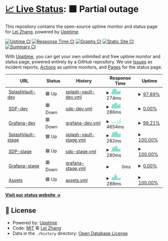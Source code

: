 # [📈 Live Status](https://lei-splashtop.github.io/sep-uptime): <!--live status--> **🟧 Partial outage**

This repository contains the open-source uptime monitor and status page for [Lei Zhang](https://lei-splashtop.github.io/sep-uptime), powered by [Upptime](https://github.com/upptime/upptime).

[![Uptime CI](https://github.com/lei-splashtop/sep-uptime/workflows/Uptime%20CI/badge.svg)](https://github.com/lei-splashtop/sep-uptime/actions?query=workflow%3A%22Uptime+CI%22)
[![Response Time CI](https://github.com/lei-splashtop/sep-uptime/workflows/Response%20Time%20CI/badge.svg)](https://github.com/lei-splashtop/sep-uptime/actions?query=workflow%3A%22Response+Time+CI%22)
[![Graphs CI](https://github.com/lei-splashtop/sep-uptime/workflows/Graphs%20CI/badge.svg)](https://github.com/lei-splashtop/sep-uptime/actions?query=workflow%3A%22Graphs+CI%22)
[![Static Site CI](https://github.com/lei-splashtop/sep-uptime/workflows/Static%20Site%20CI/badge.svg)](https://github.com/lei-splashtop/sep-uptime/actions?query=workflow%3A%22Static+Site+CI%22)
[![Summary CI](https://github.com/lei-splashtop/sep-uptime/workflows/Summary%20CI/badge.svg)](https://github.com/lei-splashtop/sep-uptime/actions?query=workflow%3A%22Summary+CI%22)

With [Upptime](https://upptime.js.org), you can get your own unlimited and free uptime monitor and status page, powered entirely by a GitHub repository. We use [Issues](https://github.com/lei-splashtop/sep-uptime/issues) as incident reports, [Actions](https://github.com/lei-splashtop/sep-uptime/actions) as uptime monitors, and [Pages](https://lei-splashtop.github.io/sep-uptime) for the status page.

<!--start: status pages-->
<!-- This summary is generated by Upptime (https://github.com/upptime/upptime) -->
<!-- Do not edit this manually, your changes will be overwritten -->
<!-- prettier-ignore -->
| URL | Status | History | Response Time | Uptime |
| --- | ------ | ------- | ------------- | ------ |
| <img alt="" src="https://favicons.githubusercontent.com/dev.pwm.splashshield.ai" height="13"> [SplashVault-dev](https://dev.pwm.splashshield.ai/#!/) | 🟩 Up | [splash-vault-dev.yml](https://github.com/lei-splashtop/sep-uptime/commits/HEAD/history/splash-vault-dev.yml) | <details><summary><img alt="Response time graph" src="./graphs/splash-vault-dev/response-time-week.png" height="20"> 274ms</summary><br><a href="https://sep-uptime.splashshield.ai/history/splash-vault-dev"><img alt="Response time 302" src="https://img.shields.io/endpoint?url=https%3A%2F%2Fraw.githubusercontent.com%2Flei-splashtop%2Fsep-uptime%2FHEAD%2Fapi%2Fsplash-vault-dev%2Fresponse-time.json"></a><br><a href="https://sep-uptime.splashshield.ai/history/splash-vault-dev"><img alt="24-hour response time 273" src="https://img.shields.io/endpoint?url=https%3A%2F%2Fraw.githubusercontent.com%2Flei-splashtop%2Fsep-uptime%2FHEAD%2Fapi%2Fsplash-vault-dev%2Fresponse-time-day.json"></a><br><a href="https://sep-uptime.splashshield.ai/history/splash-vault-dev"><img alt="7-day response time 274" src="https://img.shields.io/endpoint?url=https%3A%2F%2Fraw.githubusercontent.com%2Flei-splashtop%2Fsep-uptime%2FHEAD%2Fapi%2Fsplash-vault-dev%2Fresponse-time-week.json"></a><br><a href="https://sep-uptime.splashshield.ai/history/splash-vault-dev"><img alt="30-day response time 274" src="https://img.shields.io/endpoint?url=https%3A%2F%2Fraw.githubusercontent.com%2Flei-splashtop%2Fsep-uptime%2FHEAD%2Fapi%2Fsplash-vault-dev%2Fresponse-time-month.json"></a><br><a href="https://sep-uptime.splashshield.ai/history/splash-vault-dev"><img alt="1-year response time 302" src="https://img.shields.io/endpoint?url=https%3A%2F%2Fraw.githubusercontent.com%2Flei-splashtop%2Fsep-uptime%2FHEAD%2Fapi%2Fsplash-vault-dev%2Fresponse-time-year.json"></a></details> | <details><summary><a href="https://sep-uptime.splashshield.ai/history/splash-vault-dev">97.69%</a></summary><a href="https://sep-uptime.splashshield.ai/history/splash-vault-dev"><img alt="All-time uptime 99.87%" src="https://img.shields.io/endpoint?url=https%3A%2F%2Fraw.githubusercontent.com%2Flei-splashtop%2Fsep-uptime%2FHEAD%2Fapi%2Fsplash-vault-dev%2Fuptime.json"></a><br><a href="https://sep-uptime.splashshield.ai/history/splash-vault-dev"><img alt="24-hour uptime 100.00%" src="https://img.shields.io/endpoint?url=https%3A%2F%2Fraw.githubusercontent.com%2Flei-splashtop%2Fsep-uptime%2FHEAD%2Fapi%2Fsplash-vault-dev%2Fuptime-day.json"></a><br><a href="https://sep-uptime.splashshield.ai/history/splash-vault-dev"><img alt="7-day uptime 97.69%" src="https://img.shields.io/endpoint?url=https%3A%2F%2Fraw.githubusercontent.com%2Flei-splashtop%2Fsep-uptime%2FHEAD%2Fapi%2Fsplash-vault-dev%2Fuptime-week.json"></a><br><a href="https://sep-uptime.splashshield.ai/history/splash-vault-dev"><img alt="30-day uptime 99.47%" src="https://img.shields.io/endpoint?url=https%3A%2F%2Fraw.githubusercontent.com%2Flei-splashtop%2Fsep-uptime%2FHEAD%2Fapi%2Fsplash-vault-dev%2Fuptime-month.json"></a><br><a href="https://sep-uptime.splashshield.ai/history/splash-vault-dev"><img alt="1-year uptime 99.87%" src="https://img.shields.io/endpoint?url=https%3A%2F%2Fraw.githubusercontent.com%2Flei-splashtop%2Fsep-uptime%2FHEAD%2Fapi%2Fsplash-vault-dev%2Fuptime-year.json"></a></details>
| <img alt="" src="https://favicons.githubusercontent.com/dev-spd-cluster.splashshield.ai" height="13"> [SDP-dev](https://dev-spd-cluster.splashshield.ai/login) | 🟥 Down | [sdp-dev.yml](https://github.com/lei-splashtop/sep-uptime/commits/HEAD/history/sdp-dev.yml) | <details><summary><img alt="Response time graph" src="./graphs/sdp-dev/response-time-week.png" height="20"> 286ms</summary><br><a href="https://sep-uptime.splashshield.ai/history/sdp-dev"><img alt="Response time 456" src="https://img.shields.io/endpoint?url=https%3A%2F%2Fraw.githubusercontent.com%2Flei-splashtop%2Fsep-uptime%2FHEAD%2Fapi%2Fsdp-dev%2Fresponse-time.json"></a><br><a href="https://sep-uptime.splashshield.ai/history/sdp-dev"><img alt="24-hour response time 251" src="https://img.shields.io/endpoint?url=https%3A%2F%2Fraw.githubusercontent.com%2Flei-splashtop%2Fsep-uptime%2FHEAD%2Fapi%2Fsdp-dev%2Fresponse-time-day.json"></a><br><a href="https://sep-uptime.splashshield.ai/history/sdp-dev"><img alt="7-day response time 286" src="https://img.shields.io/endpoint?url=https%3A%2F%2Fraw.githubusercontent.com%2Flei-splashtop%2Fsep-uptime%2FHEAD%2Fapi%2Fsdp-dev%2Fresponse-time-week.json"></a><br><a href="https://sep-uptime.splashshield.ai/history/sdp-dev"><img alt="30-day response time 280" src="https://img.shields.io/endpoint?url=https%3A%2F%2Fraw.githubusercontent.com%2Flei-splashtop%2Fsep-uptime%2FHEAD%2Fapi%2Fsdp-dev%2Fresponse-time-month.json"></a><br><a href="https://sep-uptime.splashshield.ai/history/sdp-dev"><img alt="1-year response time 456" src="https://img.shields.io/endpoint?url=https%3A%2F%2Fraw.githubusercontent.com%2Flei-splashtop%2Fsep-uptime%2FHEAD%2Fapi%2Fsdp-dev%2Fresponse-time-year.json"></a></details> | <details><summary><a href="https://sep-uptime.splashshield.ai/history/sdp-dev">0.00%</a></summary><a href="https://sep-uptime.splashshield.ai/history/sdp-dev"><img alt="All-time uptime 86.97%" src="https://img.shields.io/endpoint?url=https%3A%2F%2Fraw.githubusercontent.com%2Flei-splashtop%2Fsep-uptime%2FHEAD%2Fapi%2Fsdp-dev%2Fuptime.json"></a><br><a href="https://sep-uptime.splashshield.ai/history/sdp-dev"><img alt="24-hour uptime 0.00%" src="https://img.shields.io/endpoint?url=https%3A%2F%2Fraw.githubusercontent.com%2Flei-splashtop%2Fsep-uptime%2FHEAD%2Fapi%2Fsdp-dev%2Fuptime-day.json"></a><br><a href="https://sep-uptime.splashshield.ai/history/sdp-dev"><img alt="7-day uptime 0.00%" src="https://img.shields.io/endpoint?url=https%3A%2F%2Fraw.githubusercontent.com%2Flei-splashtop%2Fsep-uptime%2FHEAD%2Fapi%2Fsdp-dev%2Fuptime-week.json"></a><br><a href="https://sep-uptime.splashshield.ai/history/sdp-dev"><img alt="30-day uptime 40.43%" src="https://img.shields.io/endpoint?url=https%3A%2F%2Fraw.githubusercontent.com%2Flei-splashtop%2Fsep-uptime%2FHEAD%2Fapi%2Fsdp-dev%2Fuptime-month.json"></a><br><a href="https://sep-uptime.splashshield.ai/history/sdp-dev"><img alt="1-year uptime 86.97%" src="https://img.shields.io/endpoint?url=https%3A%2F%2Fraw.githubusercontent.com%2Flei-splashtop%2Fsep-uptime%2FHEAD%2Fapi%2Fsdp-dev%2Fuptime-year.json"></a></details>
| <img alt="" src="https://favicons.githubusercontent.com/loki.dev.splashshield.ai" height="13"> [Grafana-dev](https://loki.dev.splashshield.ai/) | 🟥 Down | [grafana-dev.yml](https://github.com/lei-splashtop/sep-uptime/commits/HEAD/history/grafana-dev.yml) | <details><summary><img alt="Response time graph" src="./graphs/grafana-dev/response-time-week.png" height="20"> 4654ms</summary><br><a href="https://sep-uptime.splashshield.ai/history/grafana-dev"><img alt="Response time 1822" src="https://img.shields.io/endpoint?url=https%3A%2F%2Fraw.githubusercontent.com%2Flei-splashtop%2Fsep-uptime%2FHEAD%2Fapi%2Fgrafana-dev%2Fresponse-time.json"></a><br><a href="https://sep-uptime.splashshield.ai/history/grafana-dev"><img alt="24-hour response time 14040" src="https://img.shields.io/endpoint?url=https%3A%2F%2Fraw.githubusercontent.com%2Flei-splashtop%2Fsep-uptime%2FHEAD%2Fapi%2Fgrafana-dev%2Fresponse-time-day.json"></a><br><a href="https://sep-uptime.splashshield.ai/history/grafana-dev"><img alt="7-day response time 4654" src="https://img.shields.io/endpoint?url=https%3A%2F%2Fraw.githubusercontent.com%2Flei-splashtop%2Fsep-uptime%2FHEAD%2Fapi%2Fgrafana-dev%2Fresponse-time-week.json"></a><br><a href="https://sep-uptime.splashshield.ai/history/grafana-dev"><img alt="30-day response time 4013" src="https://img.shields.io/endpoint?url=https%3A%2F%2Fraw.githubusercontent.com%2Flei-splashtop%2Fsep-uptime%2FHEAD%2Fapi%2Fgrafana-dev%2Fresponse-time-month.json"></a><br><a href="https://sep-uptime.splashshield.ai/history/grafana-dev"><img alt="1-year response time 1822" src="https://img.shields.io/endpoint?url=https%3A%2F%2Fraw.githubusercontent.com%2Flei-splashtop%2Fsep-uptime%2FHEAD%2Fapi%2Fgrafana-dev%2Fresponse-time-year.json"></a></details> | <details><summary><a href="https://sep-uptime.splashshield.ai/history/grafana-dev">99.21%</a></summary><a href="https://sep-uptime.splashshield.ai/history/grafana-dev"><img alt="All-time uptime 99.66%" src="https://img.shields.io/endpoint?url=https%3A%2F%2Fraw.githubusercontent.com%2Flei-splashtop%2Fsep-uptime%2FHEAD%2Fapi%2Fgrafana-dev%2Fuptime.json"></a><br><a href="https://sep-uptime.splashshield.ai/history/grafana-dev"><img alt="24-hour uptime 94.50%" src="https://img.shields.io/endpoint?url=https%3A%2F%2Fraw.githubusercontent.com%2Flei-splashtop%2Fsep-uptime%2FHEAD%2Fapi%2Fgrafana-dev%2Fuptime-day.json"></a><br><a href="https://sep-uptime.splashshield.ai/history/grafana-dev"><img alt="7-day uptime 99.21%" src="https://img.shields.io/endpoint?url=https%3A%2F%2Fraw.githubusercontent.com%2Flei-splashtop%2Fsep-uptime%2FHEAD%2Fapi%2Fgrafana-dev%2Fuptime-week.json"></a><br><a href="https://sep-uptime.splashshield.ai/history/grafana-dev"><img alt="30-day uptime 99.33%" src="https://img.shields.io/endpoint?url=https%3A%2F%2Fraw.githubusercontent.com%2Flei-splashtop%2Fsep-uptime%2FHEAD%2Fapi%2Fgrafana-dev%2Fuptime-month.json"></a><br><a href="https://sep-uptime.splashshield.ai/history/grafana-dev"><img alt="1-year uptime 99.66%" src="https://img.shields.io/endpoint?url=https%3A%2F%2Fraw.githubusercontent.com%2Flei-splashtop%2Fsep-uptime%2FHEAD%2Fapi%2Fgrafana-dev%2Fuptime-year.json"></a></details>
| <img alt="" src="https://favicons.githubusercontent.com/vault.stage.splashshield.ai" height="13"> [SplashVault-stage](https://vault.stage.splashshield.ai/) | 🟩 Up | [splash-vault-stage.yml](https://github.com/lei-splashtop/sep-uptime/commits/HEAD/history/splash-vault-stage.yml) | <details><summary><img alt="Response time graph" src="./graphs/splash-vault-stage/response-time-week.png" height="20"> 282ms</summary><br><a href="https://sep-uptime.splashshield.ai/history/splash-vault-stage"><img alt="Response time 287" src="https://img.shields.io/endpoint?url=https%3A%2F%2Fraw.githubusercontent.com%2Flei-splashtop%2Fsep-uptime%2FHEAD%2Fapi%2Fsplash-vault-stage%2Fresponse-time.json"></a><br><a href="https://sep-uptime.splashshield.ai/history/splash-vault-stage"><img alt="24-hour response time 270" src="https://img.shields.io/endpoint?url=https%3A%2F%2Fraw.githubusercontent.com%2Flei-splashtop%2Fsep-uptime%2FHEAD%2Fapi%2Fsplash-vault-stage%2Fresponse-time-day.json"></a><br><a href="https://sep-uptime.splashshield.ai/history/splash-vault-stage"><img alt="7-day response time 282" src="https://img.shields.io/endpoint?url=https%3A%2F%2Fraw.githubusercontent.com%2Flei-splashtop%2Fsep-uptime%2FHEAD%2Fapi%2Fsplash-vault-stage%2Fresponse-time-week.json"></a><br><a href="https://sep-uptime.splashshield.ai/history/splash-vault-stage"><img alt="30-day response time 297" src="https://img.shields.io/endpoint?url=https%3A%2F%2Fraw.githubusercontent.com%2Flei-splashtop%2Fsep-uptime%2FHEAD%2Fapi%2Fsplash-vault-stage%2Fresponse-time-month.json"></a><br><a href="https://sep-uptime.splashshield.ai/history/splash-vault-stage"><img alt="1-year response time 287" src="https://img.shields.io/endpoint?url=https%3A%2F%2Fraw.githubusercontent.com%2Flei-splashtop%2Fsep-uptime%2FHEAD%2Fapi%2Fsplash-vault-stage%2Fresponse-time-year.json"></a></details> | <details><summary><a href="https://sep-uptime.splashshield.ai/history/splash-vault-stage">100.00%</a></summary><a href="https://sep-uptime.splashshield.ai/history/splash-vault-stage"><img alt="All-time uptime 99.98%" src="https://img.shields.io/endpoint?url=https%3A%2F%2Fraw.githubusercontent.com%2Flei-splashtop%2Fsep-uptime%2FHEAD%2Fapi%2Fsplash-vault-stage%2Fuptime.json"></a><br><a href="https://sep-uptime.splashshield.ai/history/splash-vault-stage"><img alt="24-hour uptime 100.00%" src="https://img.shields.io/endpoint?url=https%3A%2F%2Fraw.githubusercontent.com%2Flei-splashtop%2Fsep-uptime%2FHEAD%2Fapi%2Fsplash-vault-stage%2Fuptime-day.json"></a><br><a href="https://sep-uptime.splashshield.ai/history/splash-vault-stage"><img alt="7-day uptime 100.00%" src="https://img.shields.io/endpoint?url=https%3A%2F%2Fraw.githubusercontent.com%2Flei-splashtop%2Fsep-uptime%2FHEAD%2Fapi%2Fsplash-vault-stage%2Fuptime-week.json"></a><br><a href="https://sep-uptime.splashshield.ai/history/splash-vault-stage"><img alt="30-day uptime 100.00%" src="https://img.shields.io/endpoint?url=https%3A%2F%2Fraw.githubusercontent.com%2Flei-splashtop%2Fsep-uptime%2FHEAD%2Fapi%2Fsplash-vault-stage%2Fuptime-month.json"></a><br><a href="https://sep-uptime.splashshield.ai/history/splash-vault-stage"><img alt="1-year uptime 99.98%" src="https://img.shields.io/endpoint?url=https%3A%2F%2Fraw.githubusercontent.com%2Flei-splashtop%2Fsep-uptime%2FHEAD%2Fapi%2Fsplash-vault-stage%2Fuptime-year.json"></a></details>
| <img alt="" src="https://favicons.githubusercontent.com/gate.stage.splashshield.ai" height="13"> [SDP-stage](https://gate.stage.splashshield.ai/) | 🟩 Up | [sdp-stage.yml](https://github.com/lei-splashtop/sep-uptime/commits/HEAD/history/sdp-stage.yml) | <details><summary><img alt="Response time graph" src="./graphs/sdp-stage/response-time-week.png" height="20"> 280ms</summary><br><a href="https://sep-uptime.splashshield.ai/history/sdp-stage"><img alt="Response time 281" src="https://img.shields.io/endpoint?url=https%3A%2F%2Fraw.githubusercontent.com%2Flei-splashtop%2Fsep-uptime%2FHEAD%2Fapi%2Fsdp-stage%2Fresponse-time.json"></a><br><a href="https://sep-uptime.splashshield.ai/history/sdp-stage"><img alt="24-hour response time 188" src="https://img.shields.io/endpoint?url=https%3A%2F%2Fraw.githubusercontent.com%2Flei-splashtop%2Fsep-uptime%2FHEAD%2Fapi%2Fsdp-stage%2Fresponse-time-day.json"></a><br><a href="https://sep-uptime.splashshield.ai/history/sdp-stage"><img alt="7-day response time 280" src="https://img.shields.io/endpoint?url=https%3A%2F%2Fraw.githubusercontent.com%2Flei-splashtop%2Fsep-uptime%2FHEAD%2Fapi%2Fsdp-stage%2Fresponse-time-week.json"></a><br><a href="https://sep-uptime.splashshield.ai/history/sdp-stage"><img alt="30-day response time 283" src="https://img.shields.io/endpoint?url=https%3A%2F%2Fraw.githubusercontent.com%2Flei-splashtop%2Fsep-uptime%2FHEAD%2Fapi%2Fsdp-stage%2Fresponse-time-month.json"></a><br><a href="https://sep-uptime.splashshield.ai/history/sdp-stage"><img alt="1-year response time 281" src="https://img.shields.io/endpoint?url=https%3A%2F%2Fraw.githubusercontent.com%2Flei-splashtop%2Fsep-uptime%2FHEAD%2Fapi%2Fsdp-stage%2Fresponse-time-year.json"></a></details> | <details><summary><a href="https://sep-uptime.splashshield.ai/history/sdp-stage">100.00%</a></summary><a href="https://sep-uptime.splashshield.ai/history/sdp-stage"><img alt="All-time uptime 96.77%" src="https://img.shields.io/endpoint?url=https%3A%2F%2Fraw.githubusercontent.com%2Flei-splashtop%2Fsep-uptime%2FHEAD%2Fapi%2Fsdp-stage%2Fuptime.json"></a><br><a href="https://sep-uptime.splashshield.ai/history/sdp-stage"><img alt="24-hour uptime 100.00%" src="https://img.shields.io/endpoint?url=https%3A%2F%2Fraw.githubusercontent.com%2Flei-splashtop%2Fsep-uptime%2FHEAD%2Fapi%2Fsdp-stage%2Fuptime-day.json"></a><br><a href="https://sep-uptime.splashshield.ai/history/sdp-stage"><img alt="7-day uptime 100.00%" src="https://img.shields.io/endpoint?url=https%3A%2F%2Fraw.githubusercontent.com%2Flei-splashtop%2Fsep-uptime%2FHEAD%2Fapi%2Fsdp-stage%2Fuptime-week.json"></a><br><a href="https://sep-uptime.splashshield.ai/history/sdp-stage"><img alt="30-day uptime 100.00%" src="https://img.shields.io/endpoint?url=https%3A%2F%2Fraw.githubusercontent.com%2Flei-splashtop%2Fsep-uptime%2FHEAD%2Fapi%2Fsdp-stage%2Fuptime-month.json"></a><br><a href="https://sep-uptime.splashshield.ai/history/sdp-stage"><img alt="1-year uptime 96.77%" src="https://img.shields.io/endpoint?url=https%3A%2F%2Fraw.githubusercontent.com%2Flei-splashtop%2Fsep-uptime%2FHEAD%2Fapi%2Fsdp-stage%2Fuptime-year.json"></a></details>
| <img alt="" src="https://favicons.githubusercontent.com/devops.controller1-us-west-2.stage.splashshield.ai" height="13"> [Grafana-stage](https://devops.controller1-us-west-2.stage.splashshield.ai/grafana/) | 🟥 Down | [grafana-stage.yml](https://github.com/lei-splashtop/sep-uptime/commits/HEAD/history/grafana-stage.yml) | <details><summary><img alt="Response time graph" src="./graphs/grafana-stage/response-time-week.png" height="20"> 0ms</summary><br><a href="https://sep-uptime.splashshield.ai/history/grafana-stage"><img alt="Response time 356" src="https://img.shields.io/endpoint?url=https%3A%2F%2Fraw.githubusercontent.com%2Flei-splashtop%2Fsep-uptime%2FHEAD%2Fapi%2Fgrafana-stage%2Fresponse-time.json"></a><br><a href="https://sep-uptime.splashshield.ai/history/grafana-stage"><img alt="24-hour response time 0" src="https://img.shields.io/endpoint?url=https%3A%2F%2Fraw.githubusercontent.com%2Flei-splashtop%2Fsep-uptime%2FHEAD%2Fapi%2Fgrafana-stage%2Fresponse-time-day.json"></a><br><a href="https://sep-uptime.splashshield.ai/history/grafana-stage"><img alt="7-day response time 0" src="https://img.shields.io/endpoint?url=https%3A%2F%2Fraw.githubusercontent.com%2Flei-splashtop%2Fsep-uptime%2FHEAD%2Fapi%2Fgrafana-stage%2Fresponse-time-week.json"></a><br><a href="https://sep-uptime.splashshield.ai/history/grafana-stage"><img alt="30-day response time 0" src="https://img.shields.io/endpoint?url=https%3A%2F%2Fraw.githubusercontent.com%2Flei-splashtop%2Fsep-uptime%2FHEAD%2Fapi%2Fgrafana-stage%2Fresponse-time-month.json"></a><br><a href="https://sep-uptime.splashshield.ai/history/grafana-stage"><img alt="1-year response time 356" src="https://img.shields.io/endpoint?url=https%3A%2F%2Fraw.githubusercontent.com%2Flei-splashtop%2Fsep-uptime%2FHEAD%2Fapi%2Fgrafana-stage%2Fresponse-time-year.json"></a></details> | <details><summary><a href="https://sep-uptime.splashshield.ai/history/grafana-stage">0.00%</a></summary><a href="https://sep-uptime.splashshield.ai/history/grafana-stage"><img alt="All-time uptime 10.29%" src="https://img.shields.io/endpoint?url=https%3A%2F%2Fraw.githubusercontent.com%2Flei-splashtop%2Fsep-uptime%2FHEAD%2Fapi%2Fgrafana-stage%2Fuptime.json"></a><br><a href="https://sep-uptime.splashshield.ai/history/grafana-stage"><img alt="24-hour uptime 0.00%" src="https://img.shields.io/endpoint?url=https%3A%2F%2Fraw.githubusercontent.com%2Flei-splashtop%2Fsep-uptime%2FHEAD%2Fapi%2Fgrafana-stage%2Fuptime-day.json"></a><br><a href="https://sep-uptime.splashshield.ai/history/grafana-stage"><img alt="7-day uptime 0.00%" src="https://img.shields.io/endpoint?url=https%3A%2F%2Fraw.githubusercontent.com%2Flei-splashtop%2Fsep-uptime%2FHEAD%2Fapi%2Fgrafana-stage%2Fuptime-week.json"></a><br><a href="https://sep-uptime.splashshield.ai/history/grafana-stage"><img alt="30-day uptime 0.00%" src="https://img.shields.io/endpoint?url=https%3A%2F%2Fraw.githubusercontent.com%2Flei-splashtop%2Fsep-uptime%2FHEAD%2Fapi%2Fgrafana-stage%2Fuptime-month.json"></a><br><a href="https://sep-uptime.splashshield.ai/history/grafana-stage"><img alt="1-year uptime 10.29%" src="https://img.shields.io/endpoint?url=https%3A%2F%2Fraw.githubusercontent.com%2Flei-splashtop%2Fsep-uptime%2FHEAD%2Fapi%2Fgrafana-stage%2Fuptime-year.json"></a></details>
| <img alt="" src="https://favicons.githubusercontent.com/splashlock-assets.splashshield.ai" height="13"> [Assets](http://splashlock-assets.splashshield.ai/) | 🟩 Up | [assets.yml](https://github.com/lei-splashtop/sep-uptime/commits/HEAD/history/assets.yml) | <details><summary><img alt="Response time graph" src="./graphs/assets/response-time-week.png" height="20"> 288ms</summary><br><a href="https://sep-uptime.splashshield.ai/history/assets"><img alt="Response time 280" src="https://img.shields.io/endpoint?url=https%3A%2F%2Fraw.githubusercontent.com%2Flei-splashtop%2Fsep-uptime%2FHEAD%2Fapi%2Fassets%2Fresponse-time.json"></a><br><a href="https://sep-uptime.splashshield.ai/history/assets"><img alt="24-hour response time 231" src="https://img.shields.io/endpoint?url=https%3A%2F%2Fraw.githubusercontent.com%2Flei-splashtop%2Fsep-uptime%2FHEAD%2Fapi%2Fassets%2Fresponse-time-day.json"></a><br><a href="https://sep-uptime.splashshield.ai/history/assets"><img alt="7-day response time 288" src="https://img.shields.io/endpoint?url=https%3A%2F%2Fraw.githubusercontent.com%2Flei-splashtop%2Fsep-uptime%2FHEAD%2Fapi%2Fassets%2Fresponse-time-week.json"></a><br><a href="https://sep-uptime.splashshield.ai/history/assets"><img alt="30-day response time 284" src="https://img.shields.io/endpoint?url=https%3A%2F%2Fraw.githubusercontent.com%2Flei-splashtop%2Fsep-uptime%2FHEAD%2Fapi%2Fassets%2Fresponse-time-month.json"></a><br><a href="https://sep-uptime.splashshield.ai/history/assets"><img alt="1-year response time 280" src="https://img.shields.io/endpoint?url=https%3A%2F%2Fraw.githubusercontent.com%2Flei-splashtop%2Fsep-uptime%2FHEAD%2Fapi%2Fassets%2Fresponse-time-year.json"></a></details> | <details><summary><a href="https://sep-uptime.splashshield.ai/history/assets">100.00%</a></summary><a href="https://sep-uptime.splashshield.ai/history/assets"><img alt="All-time uptime 99.96%" src="https://img.shields.io/endpoint?url=https%3A%2F%2Fraw.githubusercontent.com%2Flei-splashtop%2Fsep-uptime%2FHEAD%2Fapi%2Fassets%2Fuptime.json"></a><br><a href="https://sep-uptime.splashshield.ai/history/assets"><img alt="24-hour uptime 100.00%" src="https://img.shields.io/endpoint?url=https%3A%2F%2Fraw.githubusercontent.com%2Flei-splashtop%2Fsep-uptime%2FHEAD%2Fapi%2Fassets%2Fuptime-day.json"></a><br><a href="https://sep-uptime.splashshield.ai/history/assets"><img alt="7-day uptime 100.00%" src="https://img.shields.io/endpoint?url=https%3A%2F%2Fraw.githubusercontent.com%2Flei-splashtop%2Fsep-uptime%2FHEAD%2Fapi%2Fassets%2Fuptime-week.json"></a><br><a href="https://sep-uptime.splashshield.ai/history/assets"><img alt="30-day uptime 100.00%" src="https://img.shields.io/endpoint?url=https%3A%2F%2Fraw.githubusercontent.com%2Flei-splashtop%2Fsep-uptime%2FHEAD%2Fapi%2Fassets%2Fuptime-month.json"></a><br><a href="https://sep-uptime.splashshield.ai/history/assets"><img alt="1-year uptime 99.96%" src="https://img.shields.io/endpoint?url=https%3A%2F%2Fraw.githubusercontent.com%2Flei-splashtop%2Fsep-uptime%2FHEAD%2Fapi%2Fassets%2Fuptime-year.json"></a></details>

<!--end: status pages-->

[**Visit our status website →**](https://lei-splashtop.github.io/sep-uptime)

## 📄 License

- Powered by: [Upptime](https://github.com/upptime/upptime)
- Code: [MIT](./LICENSE) © [Lei Zhang](https://lei-splashtop.github.io/sep-uptime)
- Data in the `./history` directory: [Open Database License](https://opendatacommons.org/licenses/odbl/1-0/)
